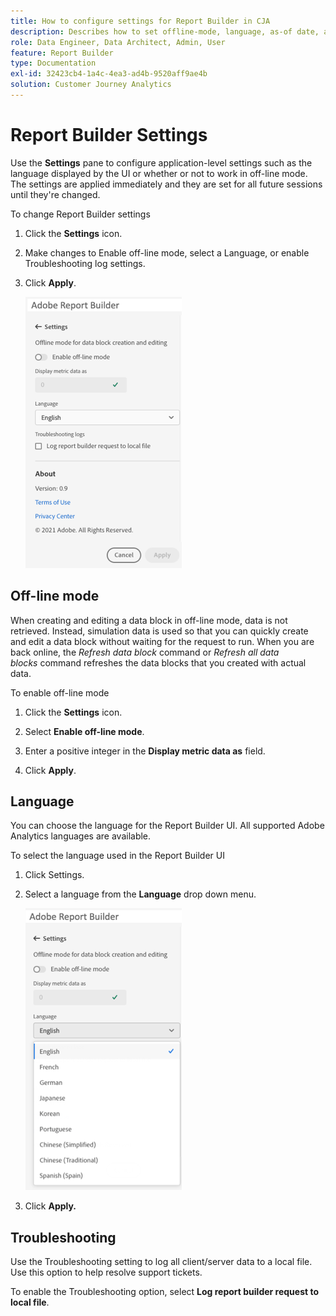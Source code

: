 ```yaml
---
title: How to configure settings for Report Builder in CJA
description: Describes how to set offline-mode, language, as-of date, and troubleshooting settings.
role: Data Engineer, Data Architect, Admin, User
feature: Report Builder
type: Documentation
exl-id: 32423cb4-1a4c-4ea3-ad4b-9520aff9ae4b
solution: Customer Journey Analytics
---
```

# Report Builder Settings

Use the **Settings** pane to configure application-level settings such as the language displayed by the UI or whether or not to work in off-line mode. The settings are applied immediately and they are set for all future sessions until they're changed.

To change Report Builder settings

1.  Click the **Settings** icon.

1.  Make changes to Enable off-line mode, select a Language, or enable Troubleshooting log settings.

1.  Click **Apply**.

    ![](./assets/image38.png)

## Off-line mode

When creating and editing a data block in off-line mode, data is not retrieved. Instead, simulation data is used so that you can quickly create and edit a data block without waiting for the request to run. When you are back online, the *Refresh data block* command or *Refresh all data blocks* command refreshes the data blocks that you created with actual data.

To enable off-line mode

1.  Click the **Settings** icon.

1.  Select **Enable off-line mode**.

1.  Enter a positive integer in the **Display metric data as** field.

1.  Click **Apply**.

## Language

You can choose the language for the Report Builder UI. All supported Adobe Analytics languages are available.

To select the language used in the Report Builder UI

 1.  Click Settings.

 1.  Select a language from the **Language** drop down menu.

     ![](./assets/image39.png)

 1.  Click **Apply.**

## Troubleshooting

Use the Troubleshooting setting to log all client/server data to a local file. Use this option to help resolve support tickets.

To enable the Troubleshooting option, select **Log report builder request to local file**.
